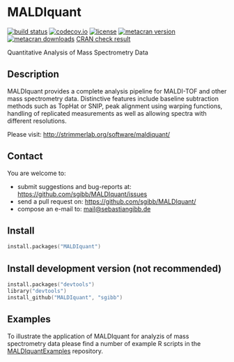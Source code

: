 # MALDIquant
[![build status](https://travis-ci.org/sgibb/MALDIquant.svg?branch=master)](https://travis-ci.org/sgibb/MALDIquant)
[![codecov.io](https://img.shields.io/codecov/c/github/sgibb/MALDIquant.svg?branch=master)](https://codecov.io/github/sgibb/MALDIquant/?branch=master)
[![license](http://img.shields.io/badge/license-GPL%20%28%3E=%203%29-brightgreen.svg?style=flat)](http://www.gnu.org/licenses/gpl-3.0.html)
[![metacran version](http://www.r-pkg.org/badges/version/MALDIquant)](http://cran.r-project.org/web/packages/MALDIquant/index.html)
[![metacran downloads](http://cranlogs.r-pkg.org/badges/MALDIquant?color=brightgreen)](http://cran.r-project.org/web/packages/MALDIquant/index.html)
[CRAN check result](http://cran.r-project.org/web/checks/check_results_MALDIquant.html)

Quantitative Analysis of Mass Spectrometry Data


## Description

MALDIquant provides a complete analysis pipeline for MALDI-TOF and other mass
spectrometry data. Distinctive features include baseline subtraction methods
such as TopHat or SNIP, peak alignment using warping functions,
handling of replicated measurements as well as allowing spectra with
different resolutions.

Please visit: http://strimmerlab.org/software/maldiquant/


## Contact

You are welcome to:

* submit suggestions and bug-reports at: <https://github.com/sgibb/MALDIquant/issues>
* send a pull request on: <https://github.com/sgibb/MALDIquant/>
* compose an e-mail to: <mail@sebastiangibb.de>


## Install

```s
install.packages("MALDIquant")
```

## Install development version (not recommended)

```s
install.packages("devtools")
library("devtools")
install_github("MALDIquant", "sgibb")
```

## Examples
To illustrate the application of MALDIquant for analyzis of mass spectrometry
data please find a number of example R scripts in the
[MALDIquantExamples](https://github.com/sgibb/MALDIquantExamples) repository.


